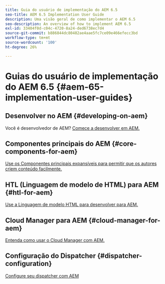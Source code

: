 ```yaml
---
title: Guia do usuário de implementação do AEM 6.5
seo-title: AEM 6.5 Implementation User Guide
description: Uma visão geral de como implementar o AEM 6.5
seo-description: An overview of how to implement AEM 6.5
exl-id: 33404f0d-c04c-4720-8a24-ded6738ec7d4
source-git-commit: b886844dc80482ae4aae5fc7ce09e466efecc3bd
workflow-type: tm+mt
source-wordcount: '100'
ht-degree: 26%

---
```


# Guias do usuário de implementação do AEM 6.5 {#aem-65-implementation-user-guides}

## Desenvolver no AEM {#developing-on-aem}

Você é desenvolvedor de AEM? [Comece a desenvolver em AEM.](/help/sites-developing/home.md)

## Componentes principais do AEM {#core-components-for-aem}

[Use os Componentes principais expansíveis para permitir que os autores criem conteúdo facilmente.](https://experienceleague.adobe.com/docs/experience-manager-core-components/using/introduction.html?lang=pt-BR)

## HTL (Linguagem de modelo de HTML) para AEM {#htl-for-aem}

[Use a Linguagem de modelo HTML para desenvolver para AEM.](https://experienceleague.adobe.com/docs/experience-manager-htl/content/overview.html)

## Cloud Manager para AEM {#cloud-manager-for-aem}

[Entenda como usar o Cloud Manager com AEM.](https://experienceleague.adobe.com/docs/experience-manager-cloud-manager/content/introduction.html)

## Configuração do Dispatcher {#dispatcher-configuration}

[Configure seu dispatcher com AEM](https://experienceleague.adobe.com/docs/experience-manager-dispatcher/using/dispatcher.html?lang=pt-BR)
